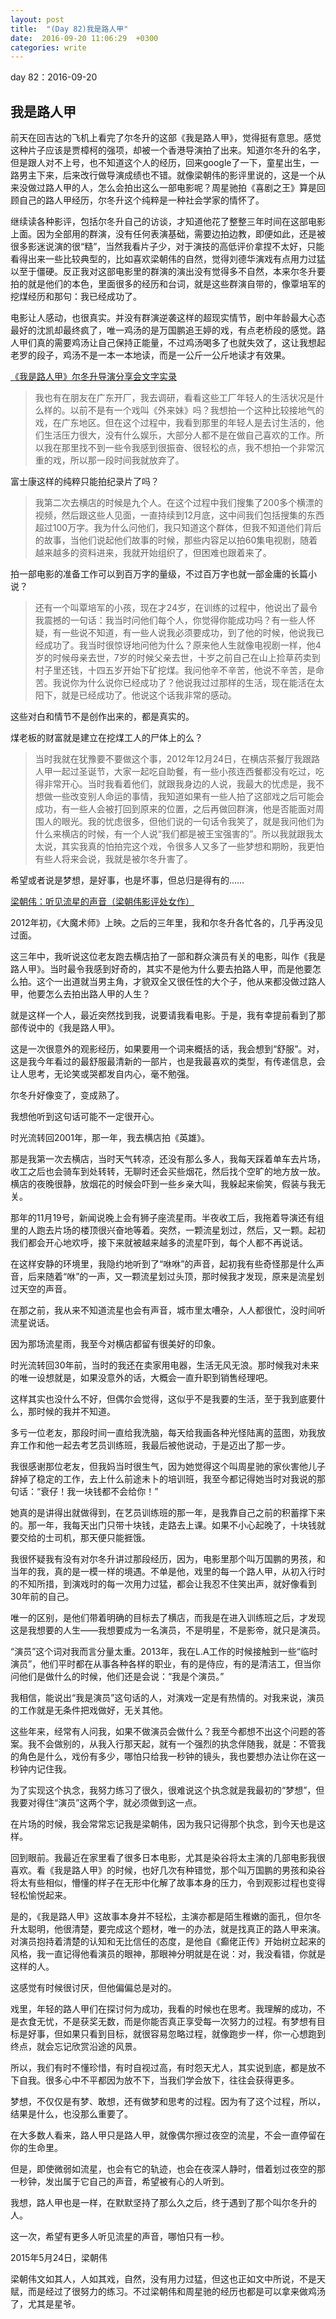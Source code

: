 ```yaml
---
layout: post
title:  "(Day 82)我是路人甲"
date:  2016-09-20 11:06:29  +0300
categories: write
---
```


day 82：2016-09-20

我是路人甲
-

前天在回吉达的飞机上看完了尔冬升的这部《我是路人甲》，觉得挺有意思。感觉这种片子应该是贾樟柯的强项，却被一个香港导演拍了出来。知道尔冬升的名字，但是跟人对不上号，也不知道这个人的经历，回来google了一下，童星出生，一路男主下来，后来改行做导演成绩也不错。就像梁朝伟的影评里说的，这是一个从来没做过路人甲的人，怎么会拍出这么一部电影呢？周星驰拍《喜剧之王》算是回顾自己的路人甲经历，尔冬升这个纯粹是一种社会学家的情怀了。

继续读各种影评，包括尔冬升自己的访谈，才知道他花了整整三年时间在这部电影上面。因为全部用的群演，没有任何表演基础，需要边拍边教，即便如此，还是被很多影迷说演的很“糙”，当然我看片子少，对于演技的高低评价拿捏不太好，只能看得出来一些比较典型的，比如喜欢梁朝伟的自然，觉得刘德华演戏有点用力过猛以至于僵硬。反正我对这部电影里的群演的演出没有觉得多不自然，本来尔冬升要拍的就是他们的本色，里面很多的经历和台词，就是这些群演自带的，像覃培军的挖煤经历和那句：我已经成功了。

电影让人感动，也很真实。并没有群演逆袭这样的超现实情节，剧中年龄最大心态最好的沈凯却最终疯了，唯一鸡汤的是万国鹏追王婷的戏，有点老桥段的感觉。路人甲们真的需要鸡汤让自己保持正能量，不过鸡汤喝多了也就失效了，这让我想起老罗的段子，鸡汤不是一本一本地读，而是一公斤一公斤地读才有效果。

[《我是路人甲》尔冬升导演分享会文字实录](https://movie.douban.com/review/7497728/)

>我也有在朋友在广东开厂，我去调研，看看这些工厂年轻人的生活状况是什么样的。以前不是有一个戏叫《外来妹》吗？我想拍一个这种比较接地气的戏，在广东地区。但在这个过程中，我看到那里的年轻人是去讨生活的，他们生活压力很大，没有什么娱乐，大部分人都不是在做自己喜欢的工作。所以我在那里找不到一些令我感到很振奋、很轻松的点，我不想拍一个非常沉重的戏，所以那一段时间我就放弃了。

富士康这样的纯粹只能拍纪录片了吗？

>我第二次去横店的时候是九个人。在这个过程中我们搜集了200多个横漂的视频，然后跟这些人见面，一直持续到12月底，这中间我们包括搜集的东西超过100万字。我为什么问他们，我只知道这个群体，但我不知道他们背后的故事，当他们说起他们故事的时候，那些内容足以拍60集电视剧，随着越来越多的资料进来，我就开始组织了，但困难也跟着来了。

拍一部电影的准备工作可以到百万字的量级，不过百万字也就一部金庸的长篇小说？

>还有一个叫覃培军的小孩，现在才24岁，在训练的过程中，他说出了最令我震撼的一句话：我当时问他们每个人，你觉得你能成功吗？有一些人怀疑，有一些说不知道，有一些人说我必须要成功，到了他的时候，他说我已经成功了。我当时很惊讶地问他为什么？原来他人生就像电视剧一样，他4岁的时候母亲去世，7岁的时候父亲去世，十岁之前自己在山上捡草药卖到村子里还钱，十四五岁开始下矿挖煤。我问他辛不辛苦，他说不辛苦，是命苦。我说你为什么说你已经成功了？他说我过过那样的生活，现在能活在太阳下，就是已经成功了。他说这个话我非常的感动。
>
这些对白和情节不是创作出来的，都是真实的。

煤老板的财富就是建立在挖煤工人的尸体上的么？

>当时我就在犹豫要不要做这个事，2012年12月24日，在横店茶餐厅我跟路人甲一起过圣诞节，大家一起吃自助餐，有一些小孩连西餐都没有吃过，吃得非常开心。当时我看着他们，就跟我身边的人说，我最大的忧虑是，我不想做一些改变别人命运的事情，我知道如果有一些人拍了这部戏之后可能会成功，有一些人会被打回到原来的位置，之后再做回群演，他是否能面对周围人的眼光。我的忧虑很多，但他们说的一句话令我笑了，就是我问他们为什么来横店的时候，有一个人说“我们都是被王宝强害的”。所以我就跟我太太说，其实我真的怕拍完这个戏，令很多人又多了一些梦想和期盼，我更怕有些人将来会说，我就是被尔冬升害了。

希望或者说是梦想，是好事，也是坏事，但总归是得有的……

[梁朝伟：听见流星的声音（梁朝伟影评处女作）](https://movie.douban.com/review/7493557/)

2012年初，《大魔术师》上映。之后的三年里，我和尔冬升各忙各的，几乎再没见过面。

这三年中，我听说这位老友跑去横店拍了一部和群众演员有关的电影，叫作《我是路人甲》。当时最令我感到好奇的，其实不是他为什么要去拍路人甲，而是他要怎么拍。这个一出道就当男主角，才貌双全又很任性的大个子，他从来都没做过路人甲，他要怎么去拍出路人甲的人生？

就是这样一个人，最近突然找到我，说要请我看电影。于是，我有幸提前看到了那部传说中的《我是路人甲》。

这是一次很意外的观影经历，如果要用一个词来概括的话，我会想到“舒服”。对，这是我今年看过的最舒服最清新的一部片，也是我最喜欢的类型，有传递信息，会让人思考，无论笑或哭都发自内心，毫不勉强。

尔冬升好像变了，变成熟了。

我想他听到这句话可能不一定很开心。

时光流转回2001年，那一年，我去横店拍《英雄》。

那是我第一次去横店，当时天气转凉，还没有那么多人，我每天踩着单车去片场，收工之后也会骑车到处转转，无聊时还会买些烟花，然后找个空旷的地方放一放。横店的夜晚很静，放烟花的时候会吓到一些乡亲大叫，我躲起来偷笑，假装与我无关。

那年的11月19号，新闻说晚上会有狮子座流星雨。半夜收工后，我拖着导演还有组里的人跑去片场的楼顶很兴奋地等着。突然，一颗流星划过，然后，又一颗。起初我们都会开心地欢呼，接下来就被越来越多的流星吓到，每个人都不再说话。

在这样安静的环境里，我隐约地听到了“咻咻”的声音，起初我有些奇怪那是什么声音，后来随着“咻”的一声，又一颗流星划过头顶，那时候我才发现，原来是流星划过天空的声音。

在那之前，我从来不知道流星也会有声音，城市里太嘈杂，人人都很忙，没时间听流星说话。

因为那场流星雨，我至今对横店都留有很美好的印象。

时光流转回30年前，当时的我还在卖家用电器，生活无风无浪。那时候我对未来的唯一设想就是，如果没意外的话，大概会一直升职到销售经理吧。

这样其实也没什么不好，但偶尔会觉得，这似乎不是我要的生活，至于我到底要什么，那时候的我并不知道。

多亏一位老友，那段时间一直给我洗脑，每天给我画各种光怪陆离的蓝图，劝我放弃工作和他一起去考艺员训练班，我最后被他说动，于是迈出了那一步。

我很感谢那位老友，但我妈当时很生气，因为她觉得这个叫周星驰的家伙害他儿子辞掉了稳定的工作，去上什么前途未卜的培训班，我至今都记得她当时对我说的那句话：“衰仔！我一块钱都不会给你！”

她真的是讲得出就做得到，在艺员训练班的那一年，是我靠自己之前的积蓄撑下来的。那一年，我每天出门只带十块钱，走路去上课。如果不小心起晚了，十块钱就要交给的士司机，那天便只能捱饿。

我很怀疑我有没有对尔冬升讲过那段经历，因为，电影里那个叫万国鹏的男孩，和当年的我，真的是一模一样的境遇。不单是他，戏里的每一个路人甲，从初入行时的不知所措，到演戏时的每一次用力过猛，都会让我忍不住笑出声，就好像看到30年前的自己。

唯一的区别，是他们带着明确的目标去了横店，而我是在进入训练班之后，才发现这是我想要的人生——我想要成为一名演员，不是明星，不是影帝，就只是演员。

“演员”这个词对我而言分量太重。2013年，我在L.A工作的时候接触到一些“临时演员”，他们平时都在从事各种各样的职业，有的是侍应，有的是清洁工，但当你问他们是做什么的时候，他们还是会说：“我是个演员。”

我相信，能说出“我是演员”这句话的人，对演戏一定是有热情的。对我来说，演员的工作就是无条件把戏做好，无关其他。

这些年来，经常有人问我，如果不做演员会做什么？我至今都想不出这个问题的答案。我不会做别的，从我入行那天起，就有一个强烈的执念伴随我，就是：不管我的角色是什么，戏份有多少，哪怕只给我一秒钟的镜头，我也要想办法让你在这一秒钟内记住我。

为了实现这个执念，我努力练习了很久，很难说这个执念就是我最初的“梦想”，但我要对得住“演员”这两个字，就必须做到这一点。

在片场的时候，我会常常忘记我是梁朝伟，因为我只记得那个执念，到今天也是这样。

回到眼前。我最近在家里看了很多日本电影，尤其是染谷将太主演的几部电影我很喜欢。看《我是路人甲》的时候，也好几次有种错觉，那个叫万国鹏的男孩和染谷将太有些相似，懵懂的样子在无形中化解了故事本身的压力，令到观影过程也变得轻松愉悦起来。

是的，《我是路人甲》这故事本身并不轻松，主演亦都是陌生稚嫩的面孔，但尔冬升太聪明，他很清楚，要完成这个题材，唯一的办法，就是找真正的路人甲来演。对演员抱持着清楚的认知和无比信任的态度，是他自《癫佬正传》开始树立起来的风格，我一直记得他看演员的眼神，那眼神分明就是在说：对，我没看错，你就是这样的人。

这感觉有时候很讨厌，但他偏偏总是对的。

戏里，年轻的路人甲们在探讨何为成功，我看的时候也在思考。我理解的成功，不是衣食无忧，不是获奖无数，而是你能否真正享受每一次努力的过程。有梦想有目标是好事，但如果只看到目标，就很容易忽略过程，就像跑步一样，你一心想跑到终点，就会忘记欣赏沿途的风景。

所以，我们有时不懂珍惜，有时自视过高，有时怨天尤人，其实说到底，都是放不下自我。很多心中不平都因为放不下，当我们学会放下，往往会获得更多。

梦想，不仅仅是有梦、敢想，还有做梦和思考的过程。因为有了这个过程，所以，结果是什么，也没那么重要了。

在大多数人看来，路人甲只是路人甲，就像偶尔擦过夜空的流星，不会一直停留在你的生命里。

但是，即使微弱如流星，也会有它的轨迹，也会在夜深人静时，借着划过夜空的那一秒钟，发出属于它自己的声音，希望被有心的人听到。

我想，路人甲也是一样，在默默坚持了那么久之后，终于遇到了那个叫尔冬升的人。

这一次，希望有更多人听见流星的声音，哪怕只有一秒。

2015年5月24日，梁朝伟

梁朝伟文如其人，人如其戏，自然，没有用力过猛，但这也正如文中所说，不是天赋，而是经过了很努力的练习。不过梁朝伟和周星驰的经历也都是可以拿来做鸡汤了，尤其是星爷。

<!--end-->

